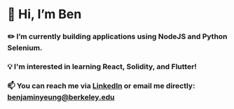 # 👋 Hi, I’m Ben
### ✏️ I’m currently building applications using NodeJS and Python Selenium.
### 💡 I'm interested in learning React, Solidity, and Flutter!
### 📫 You can reach me via [LinkedIn](https://www.linkedin.com/in/benjaminjyeung) or email me directly: benjaminyeung@berkeley.edu
